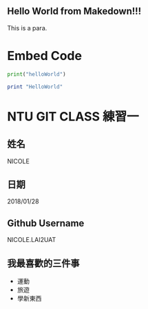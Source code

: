 ## Hello World from Makedown!!!


This is a para.

# Embed Code
```python
print("helloWorld")
```

```Ruby
print "HelloWorld"
```

# NTU GIT CLASS 練習一

姓名
----
NICOLE


日期
----
2018/01/28

Github Username
---------------
NICOLE.LAI2UAT


我最喜歡的三件事
---------------
- 運動
- 旅遊
- 學新東西